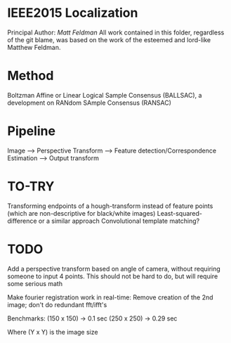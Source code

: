 IEEE2015 Localization
=====================

Principal Author: *Matt Feldman*
All work contained in this folder, regardless of the git blame, was based on the work of the esteemed and lord-like Matthew Feldman.

# Method
Boltzman Affine or Linear Logical Sample Consensus (BALLSAC), a development on RANdom SAmple Consensus (RANSAC)



# Pipeline

Image --> Perspective Transform --> Feature detection/Correspondence Estimation --> Output transform

# TO-TRY
Transforming endpoints of a hough-transform instead of feature points (which are non-descriptive for black/white images)
Least-squared-difference or a similar approach
Convolutional template matching?

# TODO

Add a perspective transform based on angle of camera, without requiring someone to input 4 points. This should not be hard to do, but will require some serious math

Make fourier registration work in real-time: Remove creation of the 2nd image; don't do redundant fft/ifft's

Benchmarks:
    (150 x 150) -> 0.1 sec
    (250 x 250) -> 0.29 sec

Where (Y x Y) is the image size